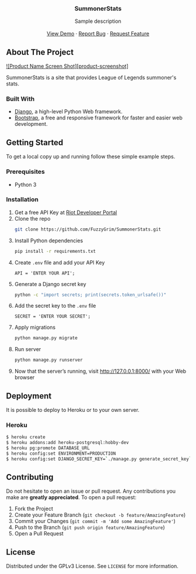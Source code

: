 <br />

<h3 align="center">SummonerStats</h3>

<p align="center">
  Sample description
  <br />
  <br />
  <a href="https://github.com/othneildrew/Best-README-Template">View Demo</a>
  ·
  <a href="https://github.com/FuzzyGrim/SummonerStats/issues">Report Bug</a>
  ·
  <a href="https://github.com/FuzzyGrim/SummonerStats/issues">Request Feature</a>
</p>


<!-- ABOUT THE PROJECT -->
## About The Project

[![Product Name Screen Shot][product-screenshot]](https://example.com)

SummonerStats is a site that provides League of Legends summoner's stats.

### Built With

* [Django](https://djangoproject.com), a high-level Python Web framework.
* [Bootstrap](https://getbootstrap.com), a free and responsive framework for faster and easier web development.


<!-- GETTING STARTED -->
## Getting Started

To get a local copy up and running follow these simple example steps.

### Prerequisites

* Python 3

### Installation

1. Get a free API Key at [Riot Developer Portal](https://developer.riotgames.com/)
2. Clone the repo
   ```sh
   git clone https://github.com/FuzzyGrim/SummonerStats.git
   ```
3. Install Python dependencies
   ```sh
   pip install -r requirements.txt
   ```
4. Create `.env` file and add your API Key
   ```env
   API = 'ENTER YOUR API';
   ```
5. Generate a Django secret key
    ```sh
    python -c "import secrets; print(secrets.token_urlsafe())"
    ```
6. Add the secret key to the `.env` file
    ```env
    SECRET = 'ENTER YOUR SECRET';
    ```
7. Apply migrations
    ```sh
    python manage.py migrate
    ```
8. Run server
   ```sh
   python manage.py runserver
   ```
9. Now that the server’s running, visit http://127.0.0.1:8000/ with your Web browser


## Deployment

It is possible to deploy to Heroku or to your own server.

### Heroku

```bash
$ heroku create
$ heroku addons:add heroku-postgresql:hobby-dev
$ heroku pg:promote DATABASE_URL
$ heroku config:set ENVIRONMENT=PRODUCTION
$ heroku config:set DJANGO_SECRET_KEY=`./manage.py generate_secret_key`
```

<!-- CONTRIBUTING -->
## Contributing

Do not hesitate to open an issue or pull request. Any contributions you make are **greatly appreciated**. To open a pull request:

1. Fork the Project
2. Create your Feature Branch (`git checkout -b feature/AmazingFeature`)
3. Commit your Changes (`git commit -m 'Add some AmazingFeature'`)
4. Push to the Branch (`git push origin feature/AmazingFeature`)
5. Open a Pull Request


<!-- LICENSE -->
## License

Distributed under the GPLv3 License. See `LICENSE` for more information.